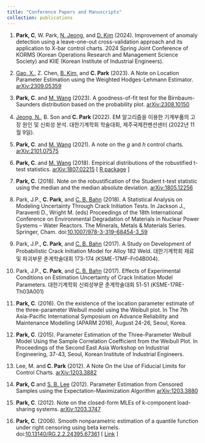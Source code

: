 ```yaml
---
title: "Conference Papers and Manuscripts"
collection: publications
---
```

1. **Park, C**, W. Park, [N. Jeong](https://www.researchgate.net/profile/Nami-Jeong), and 
[D. Kim](https://sites.google.com/view/riskanalyticslab) (2024).
Improvement of anomaly detection using a leave-one-out cross-validation approach and its application to X-bar control charts. 
2024 Spring Joint Conference of KORMS (Korean Operations Research and Management Science Society) 
and KIIE (Korean Institute of Industrial Engineers). 

1. [Gao, X.](https://www.researchgate.net/profile/Xuehong-Gao), Z. Chen, [B. Kim](https://sites.google.com/view/bosungkim), 
and **C. Park** (2023). 
A Note on Location Parameter Estimation using the Weighted Hodges-Lehmann Estimator.
[arXiv:2309.05359](https://arxiv.org/abs/2309.05359) 

1. **Park, C**. and [M. Wang](https://business.utsa.edu/faculty/min-wang-ph-d/) (2023). 
A goodness-of-fit test for the Birnbaum-Saunders distribution based on the probability plot.
[arXiv:2308.10150](https://arxiv.org/abs/2308.10150) 

1. [Jeong, N.](https://www.researchgate.net/profile/Nami-Jeong), B. Son and **C. Park** (2022).
EM 알고리즘을 이용한 기계부품의 고장 원인 및 신뢰성 분석.
대한기계학회 학술대회, 제주국제컨벤션센터 (2022년 11월 9일).

1. **Park, C**. and [M. Wang](https://business.utsa.edu/faculty/min-wang-ph-d/) (2021).
A note on the _g_ and _h_ control charts.
[arXiv:2101.07575](https://arxiv.org/abs/2101.07575) 

1. **Park, C**. and [M. Wang](https://business.utsa.edu/faculty/min-wang-ph-d/) (2018).
Empirical distributions of the robustified t-test statistics.
[arXiv:1807.02215](https://arxiv.org/abs/1807.02215) [ [R package](https://CRAN.R-project.org/package=rt.test) ]

1. **Park, C**. (2018).
Note on the robustification of the Student t-test statistic using the median and the median absolute deviation.
[arXiv:1805.12256](https://arxiv.org/abs/1805.12256)

1. Park, J.P., **C. Park**, and [C. B. Bahn](https://corrosion.pusan.ac.kr/mins/index.do) (2018).
A Statistical Analysis on Modeling Uncertainty Through Crack Initiation Tests.  In Jackson J., Paraventi D., Wright M. (eds) Proceedings of the 18th International Conference on Environmental Degradation of Materials in Nuclear Power Systems – Water Reactors. The Minerals, Metals & Materials Series. Springer, Cham.
doi:[10.1007/978-3-319-68454-3_59](https://doi.org/10.1007/978-3-319-68454-3_59)

1. Park, J.P., **C. Park**, and [C. B. Bahn](https://corrosion.pusan.ac.kr/mins/index.do) (2017).
A Study on Development of Probabilistic Crack Initiation Model for Alloy 182 Weld.
대한기계학회 재료 및 파괴부문 춘계학술대회 173-174 (KSME-17MF-Fr04B004).

1. Park, J.P., **C. Park**, and [C. B. Bahn](https://corrosion.pusan.ac.kr/mins/index.do) (2017).
Effects of Experimental Conditions on Estimation Uncertainty of Crack Initiation Model Parameters. 
대한기계학회 신뢰성부문 춘계학술대회 51-51 (KSME-17RE-Th03A001)

1. **Park, C**. (2016).
On the existence of the location parameter estimate of the three-parameter Weibull model using the Weibull plot.  In The 7th Asia-Pacific International Symposium on Advance Reliability and Maintenance Modelling (APARM 2016), August 24-26, Seoul, Korea.

1. **Park, C**. (2015).
Parameter Estimation of the Three-Parameter Weibull Model Using the Sample Correlation Coefficient from the Weibull Plot. In Proceedings of the Second East Asia Workshop on Industrial Engineering, 37-43, Seoul, Korean Institute of Industrial Engineers. 

1. Lee, M. and  **C. Park** (2012).
A Note On the Use of Fiducial Limits for Control Charts.
[arXiv:1203.3882](https://arxiv.org/abs/1203.3882)

1. **Park, C** and [S. B. Lee](https://cms.inje.ac.kr/doe/intro/faculty.do?mode=view&key=$cms$JzCMAZQVgAjmg&category=2F11) (2012).
Parameter Estimation from Censored Samples using the Expectation-Maximization Algorithm
[arXiv:1203.3880](https://arxiv.org/abs/1203.3880)

1. **Park, C**. (2012).
Note on the closed-form MLEs of k-component load-sharing systems.
[arXiv:1203.3747](https://arxiv.org/abs/1203.3747)

1. **Park, C**. (2006).
Smooth nonparametric estimation of a quantile function under right censoring using beta kernels. 
doi:[10.13140/RG.2.2.24395.67361](https://doi.org/10.13140/RG.2.2.24395.67361)
[ [Link](https://appliedstat.github.io/files/manuscript/drafts6.pdf) ]
